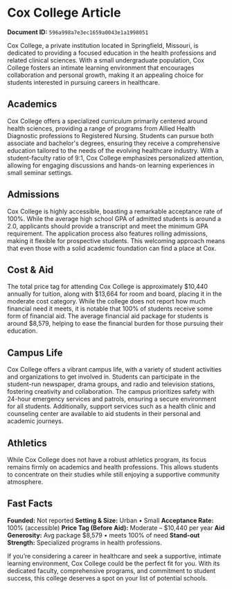 # Cox College Article

**Document ID:** `596a998a7e3ec1659a0043e1a1998051`

Cox College, a private institution located in Springfield, Missouri, is dedicated to providing a focused education in the health professions and related clinical sciences. With a small undergraduate population, Cox College fosters an intimate learning environment that encourages collaboration and personal growth, making it an appealing choice for students interested in pursuing careers in healthcare.

## Academics
Cox College offers a specialized curriculum primarily centered around health sciences, providing a range of programs from Allied Health Diagnostic professions to Registered Nursing. Students can pursue both associate and bachelor's degrees, ensuring they receive a comprehensive education tailored to the needs of the evolving healthcare industry. With a student-faculty ratio of 9:1, Cox College emphasizes personalized attention, allowing for engaging discussions and hands-on learning experiences in small seminar settings.

## Admissions
Cox College is highly accessible, boasting a remarkable acceptance rate of 100%. While the average high school GPA of admitted students is around a 2.0, applicants should provide a transcript and meet the minimum GPA requirement. The application process also features rolling admissions, making it flexible for prospective students. This welcoming approach means that even those with a solid academic foundation can find a place at Cox.

## Cost & Aid
The total price tag for attending Cox College is approximately $10,440 annually for tuition, along with $13,664 for room and board, placing it in the moderate cost category. While the college does not report how much financial need it meets, it is notable that 100% of students receive some form of financial aid. The average financial aid package for students is around $8,579, helping to ease the financial burden for those pursuing their education.

## Campus Life
Cox College offers a vibrant campus life, with a variety of student activities and organizations to get involved in. Students can participate in the student-run newspaper, drama groups, and radio and television stations, fostering creativity and collaboration. The campus prioritizes safety with 24-hour emergency services and patrols, ensuring a secure environment for all students. Additionally, support services such as a health clinic and counseling center are available to aid students in their personal and academic journeys.

## Athletics
While Cox College does not have a robust athletics program, its focus remains firmly on academics and health professions. This allows students to concentrate on their studies while still enjoying a supportive community atmosphere.

## Fast Facts
**Founded:** Not reported
**Setting & Size:** Urban • Small
**Acceptance Rate:** 100% (accessible)
**Price Tag (Before Aid):** Moderate – $10,440 per year
**Aid Generosity:** Avg package $8,579 • meets 100% of need
**Stand-out Strength:** Specialized programs in health professions.

If you’re considering a career in healthcare and seek a supportive, intimate learning environment, Cox College could be the perfect fit for you. With its dedicated faculty, comprehensive programs, and commitment to student success, this college deserves a spot on your list of potential schools.
